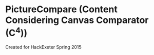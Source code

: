 # PictureCompare (Content Considering Canvas Comparator (C<sup>4</sup>))

Created for HackExeter Spring 2015
